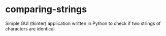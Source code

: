 # comparing-strings
Simple GUI (tkinter) application written in Python to check if two strings of characters are identical
